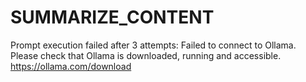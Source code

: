 # SUMMARIZE_CONTENT

Prompt execution failed after 3 attempts: Failed to connect to Ollama. Please check that Ollama is downloaded, running and accessible. https://ollama.com/download